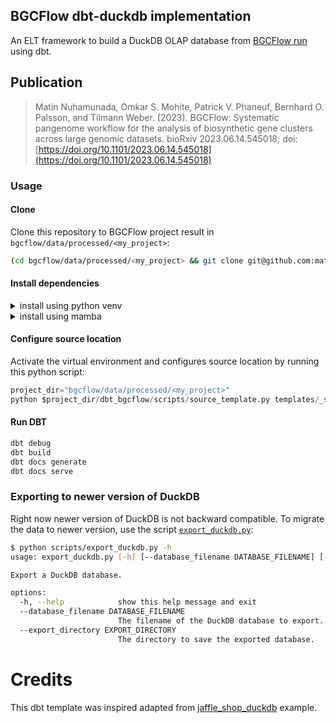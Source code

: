 ## BGCFlow dbt-duckdb implementation
An ELT framework to build a DuckDB OLAP database from [BGCFlow run](https://github.com/NBChub/bgcflow) using dbt.

## Publication
> Matin Nuhamunada, Omkar S. Mohite, Patrick V. Phaneuf, Bernhard O. Palsson, and Tilmann Weber. (2023). BGCFlow: Systematic pangenome workflow for the analysis of biosynthetic gene clusters across large genomic datasets. bioRxiv 2023.06.14.545018; doi: [https://doi.org/10.1101/2023.06.14.545018](https://doi.org/10.1101/2023.06.14.545018)

### Usage
#### Clone
Clone this repository to BGCFlow project result in `bgcflow/data/processed/<my_project>`:
```bash
(cd bgcflow/data/processed/<my_project> && git clone git@github.com:matinnuhamunada/dbt_bgcflow.git)
```
#### Install dependencies
<details>
<summary>install using python venv</summary>

```bash
python3 -m venv venv
source venv/bin/activate
python3 -m pip install --upgrade pip
python3 -m pip install -r requirements.txt
```

</details>

<details>
<summary>install using mamba</summary>

```bash
mamba env create -f env.yml
```

</details>

#### Configure source location
Activate the virtual environment and configures source location by running this python script:

```python
project_dir="bgcflow/data/processed/<my_project>"
python $project_dir/dbt_bgcflow/scripts/source_template.py templates/_sources.yml models/sources.yml "6.1.1" "0.30"
```

#### Run DBT
```bash
dbt debug
dbt build
dbt docs generate
dbt docs serve
```

### Exporting to newer version of DuckDB
Right now newer version of DuckDB is not backward compatible. To migrate the data to newer version, use the script [`export_duckdb.py`](scripts/export_duckdb.py):
```bash
$ python scripts/export_duckdb.py -h
usage: export_duckdb.py [-h] [--database_filename DATABASE_FILENAME] [--export_directory EXPORT_DIRECTORY]

Export a DuckDB database.

options:
  -h, --help            show this help message and exit
  --database_filename DATABASE_FILENAME
                        The filename of the DuckDB database to export.
  --export_directory EXPORT_DIRECTORY
                        The directory to save the exported database.
```

# Credits
This dbt template was inspired adapted from [jaffle_shop_duckdb](https://github.com/dbt-labs/jaffle_shop_duckdb) example.

